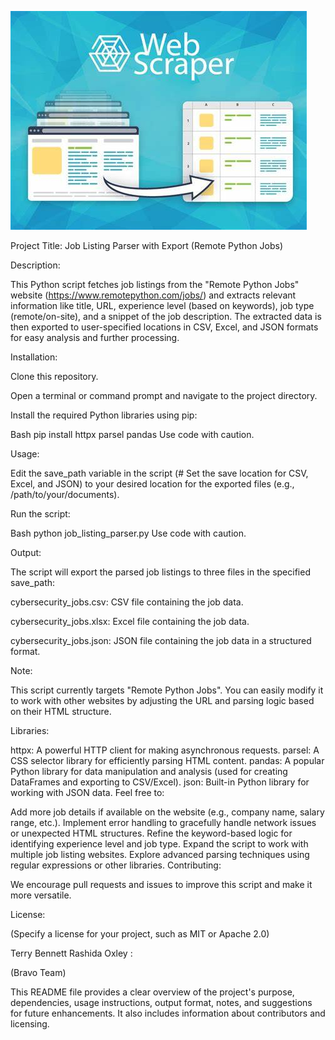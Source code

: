 ![webscraper](webscraper.jpeg)

Project Title: Job Listing Parser with Export (Remote Python Jobs)

Description:

This Python script fetches job listings from the "Remote Python Jobs" website (https://www.remotepython.com/jobs/) and extracts relevant information like title, URL, experience level (based on keywords), job type (remote/on-site), and a snippet of the job description. The extracted data is then exported to user-specified locations in CSV, Excel, and JSON formats for easy analysis and further processing.

Installation:

Clone this repository.

Open a terminal or command prompt and navigate to the project directory.

Install the required Python libraries using pip:

Bash
pip install httpx parsel pandas
Use code with caution.

Usage:

Edit the save_path variable in the script (# Set the save location for CSV, Excel, and JSON) to your desired location for the exported files (e.g., /path/to/your/documents).

Run the script:

Bash
python job_listing_parser.py
Use code with caution.

Output:

The script will export the parsed job listings to three files in the specified save_path:

cybersecurity_jobs.csv: CSV file containing the job data.

cybersecurity_jobs.xlsx: Excel file containing the job data.

cybersecurity_jobs.json: JSON file containing the job data in a structured format.

Note:

This script currently targets "Remote Python Jobs". You can easily modify it to work with other websites by adjusting the URL and parsing logic based on their HTML structure.

Libraries:

httpx: A powerful HTTP client for making asynchronous requests.
parsel: A CSS selector library for efficiently parsing HTML content.
pandas: A popular Python library for data manipulation and analysis (used for creating DataFrames and exporting to CSV/Excel).
json: Built-in Python library for working with JSON data.
Feel free to:

Add more job details if available on the website (e.g., company name, salary range, etc.).
Implement error handling to gracefully handle network issues or unexpected HTML structures.
Refine the keyword-based logic for identifying experience level and job type.
Expand the script to work with multiple job listing websites.
Explore advanced parsing techniques using regular expressions or other libraries.
Contributing:

We encourage pull requests and issues to improve this script and make it more versatile.

License:

(Specify a license for your project, such as MIT or Apache 2.0)

Terry Bennett
Rashida Oxley :

(Bravo Team)

This README file provides a clear overview of the project's purpose, dependencies, usage instructions, output format, notes, and suggestions for future enhancements. It also includes information about contributors and licensing.







